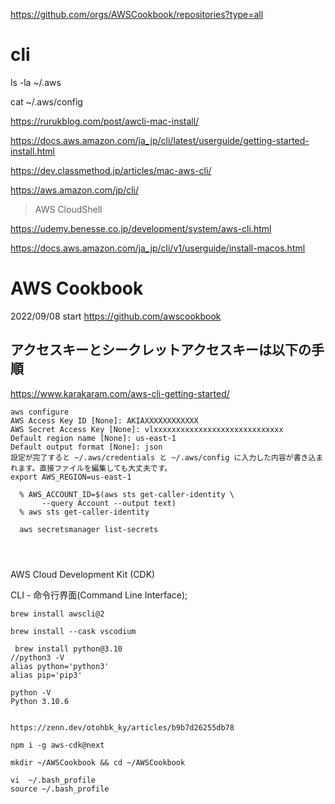 https://github.com/orgs/AWSCookbook/repositories?type=all

# cli
ls -la ~/.aws

cat ~/.aws/config

https://rurukblog.com/post/awcli-mac-install/

https://docs.aws.amazon.com/ja_jp/cli/latest/userguide/getting-started-install.html

https://dev.classmethod.jp/articles/mac-aws-cli/

https://aws.amazon.com/jp/cli/

>AWS CloudShell

https://udemy.benesse.co.jp/development/system/aws-cli.html

https://docs.aws.amazon.com/ja_jp/cli/v1/userguide/install-macos.html

# AWS Cookbook 
2022/09/08 start
https://github.com/awscookbook

## アクセスキーとシークレットアクセスキーは以下の手順
https://www.karakaram.com/aws-cli-getting-started/
```
aws configure
AWS Access Key ID [None]: AKIAXXXXXXXXXXXX
AWS Secret Access Key [None]: vlxxxxxxxxxxxxxxxxxxxxxxxxxxxxx
Default region name [None]: us-east-1
Default output format [None]: json
設定が完了すると ~/.aws/credentials と ~/.aws/config に入力した内容が書き込まれます。直接ファイルを編集しても大丈夫です。
export AWS_REGION=us-east-1

  % AWS_ACCOUNT_ID=$(aws sts get-caller-identity \
       --query Account --output text)
  % aws sts get-caller-identity
  
  aws secretsmanager list-secrets
  
  
  
```

AWS Cloud Development Kit (CDK)

CLI - 命令行界面(Command Line Interface); 
```
brew install awscli@2

brew install --cask vscodium

 brew install python@3.10
//python3 -V
alias python='python3'
alias pip='pip3'

python -V
Python 3.10.6


https://zenn.dev/otohbk_ky/articles/b9b7d26255db78

npm i -g aws-cdk@next

mkdir ~/AWSCookbook && cd ~/AWSCookbook

vi  ~/.bash_profile
source ~/.bash_profile
```

